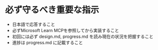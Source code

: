 # 必ず守るべき重要な指示
- 日本語で応答すること
- 必ずMicrosoft Learn MCPを参照してから実装すること
- 初回には必ず design.md, progress.md を読み現在の状況を把握すること
- 進捗は progress.md に記載すること
